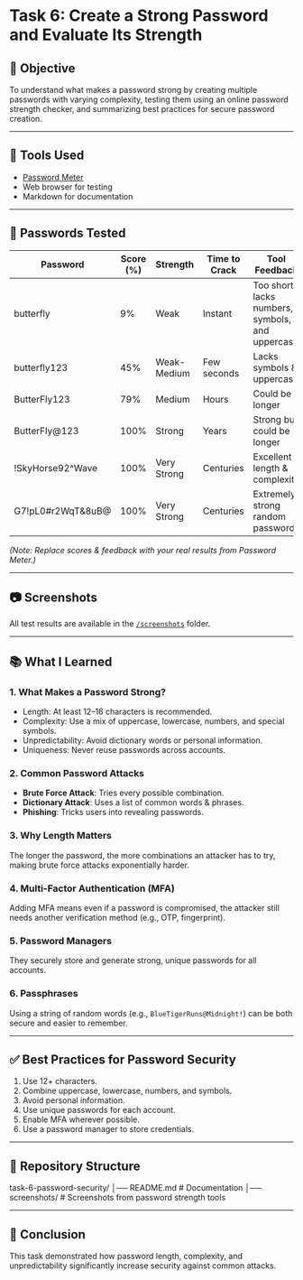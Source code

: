 # Task 6: Create a Strong Password and Evaluate Its Strength

## 🎯 Objective
To understand what makes a password strong by creating multiple passwords with varying complexity, testing them using an online password strength checker, and summarizing best practices for secure password creation.

---

## 🧰 Tools Used
- [Password Meter](https://passwordmeter.com/)
- Web browser for testing
- Markdown for documentation

---

## 🔐 Passwords Tested

| Password           | Score (%) | Strength       | Time to Crack     | Tool Feedback |
|--------------------|-----------|----------------|-------------------|--------------|
| butterfly          | 9%       | Weak           | Instant           | Too short, lacks numbers, symbols, and uppercase |
| butterfly123       | 45%       | Weak-Medium    | Few seconds       | Lacks symbols & uppercase |
| ButterFly123       | 79%       | Medium         | Hours             | Could be longer |
| ButterFly@123      | 100%       | Strong         | Years             | Strong but could be longer |
| !SkyHorse92^Wave   | 100%      | Very Strong    | Centuries         | Excellent length & complexity |
| G7!pL0#r2WqT&8uB@  | 100%      | Very Strong    | Centuries         | Extremely strong random password |

*(Note: Replace scores & feedback with your real results from Password Meter.)*

---

## 📷 Screenshots
All test results are available in the [`/screenshots`](./screenshots) folder.

---

## 📚 What I Learned

### 1. What Makes a Password Strong?
- Length: At least 12–16 characters is recommended.
- Complexity: Use a mix of uppercase, lowercase, numbers, and special symbols.
- Unpredictability: Avoid dictionary words or personal information.
- Uniqueness: Never reuse passwords across accounts.

### 2. Common Password Attacks
- **Brute Force Attack**: Tries every possible combination.
- **Dictionary Attack**: Uses a list of common words & phrases.
- **Phishing**: Tricks users into revealing passwords.

### 3. Why Length Matters
The longer the password, the more combinations an attacker has to try, making brute force attacks exponentially harder.

### 4. Multi-Factor Authentication (MFA)
Adding MFA means even if a password is compromised, the attacker still needs another verification method (e.g., OTP, fingerprint).

### 5. Password Managers
They securely store and generate strong, unique passwords for all accounts.

### 6. Passphrases
Using a string of random words (e.g., `BlueTigerRuns@Midnight!`) can be both secure and easier to remember.

---

## ✅ Best Practices for Password Security
1. Use 12+ characters.
2. Combine uppercase, lowercase, numbers, and symbols.
3. Avoid personal information.
4. Use unique passwords for each account.
5. Enable MFA wherever possible.
6. Use a password manager to store credentials.

---

## 📂 Repository Structure
task-6-password-security/
│── README.md # Documentation
│── screenshots/ # Screenshots from password strength tools

---

## 📌 Conclusion
This task demonstrated how password length, complexity, and unpredictability significantly increase security against common attacks.


